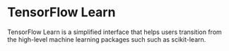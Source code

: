 # TensorFlow Learn

TensorFlow Learn is a simplified interface that helps users transition from
the high-level machine learning packages such such as scikit-learn.
